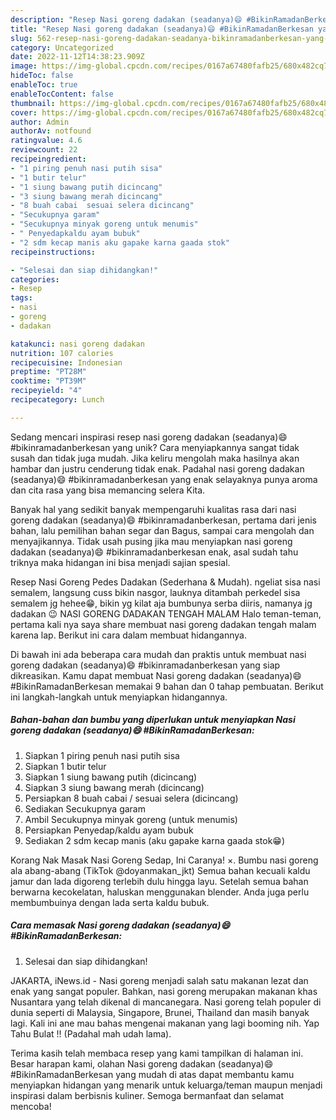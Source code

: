 ```yaml
---
description: "Resep Nasi goreng dadakan (seadanya)😄 #BikinRamadanBerkesan yang Lezat Sekali"
title: "Resep Nasi goreng dadakan (seadanya)😄 #BikinRamadanBerkesan yang Lezat Sekali"
slug: 562-resep-nasi-goreng-dadakan-seadanya-bikinramadanberkesan-yang-lezat-sekali
category: Uncategorized
date: 2022-11-12T14:38:23.909Z
image: https://img-global.cpcdn.com/recipes/0167a67480fafb25/680x482cq70/nasi-goreng-dadakan-seadanya-bikinramadanberkesan-foto-resep-utama.jpg
hideToc: false
enableToc: true
enableTocContent: false
thumbnail: https://img-global.cpcdn.com/recipes/0167a67480fafb25/680x482cq70/nasi-goreng-dadakan-seadanya-bikinramadanberkesan-foto-resep-utama.jpg
cover: https://img-global.cpcdn.com/recipes/0167a67480fafb25/680x482cq70/nasi-goreng-dadakan-seadanya-bikinramadanberkesan-foto-resep-utama.jpg
author: Admin
authorAv: notfound
ratingvalue: 4.6
reviewcount: 22
recipeingredient:
- "1 piring penuh nasi putih sisa"
- "1 butir telur"
- "1 siung bawang putih dicincang"
- "3 siung bawang merah dicincang"
- "8 buah cabai  sesuai selera dicincang"
- "Secukupnya garam"
- "Secukupnya minyak goreng untuk menumis"
- " Penyedapkaldu ayam bubuk"
- "2 sdm kecap manis aku gapake karna gaada stok"
recipeinstructions:

- "Selesai dan siap dihidangkan!"
categories:
- Resep
tags:
- nasi
- goreng
- dadakan

katakunci: nasi goreng dadakan 
nutrition: 107 calories
recipecuisine: Indonesian
preptime: "PT28M"
cooktime: "PT39M"
recipeyield: "4"
recipecategory: Lunch

---
```





Sedang mencari inspirasi resep nasi goreng dadakan (seadanya)😄 #bikinramadanberkesan yang unik? Cara menyiapkannya sangat tidak susah dan tidak juga mudah. Jika keliru mengolah maka hasilnya akan hambar dan justru cenderung tidak enak. Padahal nasi goreng dadakan (seadanya)😄 #bikinramadanberkesan yang enak selayaknya punya aroma dan cita rasa yang bisa memancing selera Kita.





Banyak hal yang sedikit banyak mempengaruhi kualitas rasa dari nasi goreng dadakan (seadanya)😄 #bikinramadanberkesan, pertama dari jenis bahan, lalu pemilihan bahan segar dan Bagus, sampai cara mengolah dan menyajikannya. Tidak usah pusing jika mau menyiapkan nasi goreng dadakan (seadanya)😄 #bikinramadanberkesan enak,      asal sudah tahu triknya maka hidangan ini bisa menjadi sajian spesial.














Resep Nasi Goreng Pedes Dadakan (Sederhana &amp; Mudah). ngeliat sisa nasi semalem, langsung cuss bikin nasgor, lauknya ditambah perkedel sisa semalem jg hehee😁, bikin yg kilat aja bumbunya serba diiris, namanya jg dadakan 😉 NASI GORENG DADAKAN TENGAH MALAM Halo teman-teman, pertama kali nya saya share membuat nasi goreng dadakan tengah malam karena lap. Berikut ini cara dalam membuat hidangannya.






Di bawah ini ada beberapa cara mudah dan praktis untuk membuat nasi goreng dadakan (seadanya)😄 #bikinramadanberkesan yang siap dikreasikan. Kamu dapat membuat Nasi goreng dadakan (seadanya)😄 #BikinRamadanBerkesan memakai 9 bahan dan 0 tahap pembuatan. Berikut ini langkah-langkah untuk menyiapkan hidangannya.

<!--inarticleads1-->

##### Bahan-bahan dan bumbu yang diperlukan untuk menyiapkan Nasi goreng dadakan (seadanya)😄 #BikinRamadanBerkesan:

1. Siapkan 1 piring penuh nasi putih sisa
1. Siapkan 1 butir telur
1. Siapkan 1 siung bawang putih (dicincang)
1. Siapkan 3 siung bawang merah (dicincang)
1. Persiapkan 8 buah cabai / sesuai selera (dicincang)
1. Sediakan Secukupnya garam
1. Ambil Secukupnya minyak goreng (untuk menumis)
1. Persiapkan  Penyedap/kaldu ayam bubuk
1. Sediakan 2 sdm kecap manis (aku gapake karna gaada stok😁)


Korang Nak Masak Nasi Goreng Sedap, Ini Caranya! ×. Bumbu nasi goreng ala abang-abang (TikTok @doyanmakan_jkt) Semua bahan kecuali kaldu jamur dan lada digoreng terlebih dulu hingga layu. Setelah semua bahan berwarna kecokelatan, haluskan menggunakan blender. Anda juga perlu membumbuinya dengan lada serta kaldu bubuk. 

<!--inarticleads2-->

##### Cara memasak Nasi goreng dadakan (seadanya)😄 #BikinRamadanBerkesan:


1. Selesai dan siap dihidangkan!

JAKARTA, iNews.id - Nasi goreng menjadi salah satu makanan lezat dan enak yang sangat populer. Bahkan, nasi goreng merupakan makanan khas Nusantara yang telah dikenal di mancanegara. Nasi goreng telah populer di dunia seperti di Malaysia, Singapore, Brunei, Thailand dan masih banyak lagi. Kali ini ane mau bahas mengenai makanan yang lagi booming nih. Yap Tahu Bulat !! (Padahal mah udah lama). 

Terima kasih telah membaca resep yang kami tampilkan di halaman ini. Besar harapan kami, olahan Nasi goreng dadakan (seadanya)😄 #BikinRamadanBerkesan yang mudah di atas dapat membantu kamu menyiapkan hidangan yang menarik untuk keluarga/teman maupun menjadi inspirasi dalam berbisnis kuliner. Semoga bermanfaat dan selamat mencoba!
